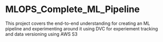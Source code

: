 # MLOPS_Complete_ML_Pipeline
This project covers the end-to-end understanding for creating an ML pipeline and experimenting around it using DVC for experiement tracking and data versioning using AWS S3
